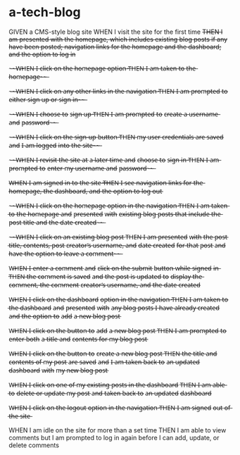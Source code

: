 # a-tech-blog

GIVEN a CMS-style blog site
WHEN I visit the site for the first time
~~THEN I am presented with the homepage, which includes existing blog posts if any have been posted; navigation links for the homepage and the dashboard; and the option to log in~~

~̶~̶W̶H̶E̶N̶ I̶ c̶l̶i̶c̶k̶ o̶n̶ t̶h̶e̶ h̶o̶m̶e̶p̶a̶g̶e̶ o̶p̶t̶i̶o̶n̶
T̶H̶E̶N̶ I̶ a̶m̶ t̶a̶k̶e̶n̶ t̶o̶ t̶h̶e̶ h̶o̶m̶e̶p̶a̶g̶e̶~̶~̶

~̶~̶W̶H̶E̶N̶ I̶ c̶l̶i̶c̶k̶ o̶n̶ a̶n̶y̶ o̶t̶h̶e̶r̶ l̶i̶n̶k̶s̶ i̶n̶ t̶h̶e̶ n̶a̶v̶i̶g̶a̶t̶i̶o̶n̶
T̶H̶E̶N̶ I̶ a̶m̶ p̶r̶o̶m̶p̶t̶e̶d̶ t̶o̶ e̶i̶t̶h̶e̶r̶ s̶i̶g̶n̶ u̶p̶ o̶r̶ s̶i̶g̶n̶ i̶n̶~̶~̶

~̶~̶W̶H̶E̶N̶ I̶ c̶h̶o̶o̶s̶e̶ t̶o̶ s̶i̶g̶n̶ u̶p̶
T̶H̶E̶N̶ I̶ a̶m̶ p̶r̶o̶m̶p̶t̶e̶d̶ t̶o̶ c̶r̶e̶a̶t̶e̶ a̶ u̶s̶e̶r̶n̶a̶m̶e̶ a̶n̶d̶ p̶a̶s̶s̶w̶o̶r̶d̶~̶~̶

~̶~̶W̶H̶E̶N̶ I̶ c̶l̶i̶c̶k̶ o̶n̶ t̶h̶e̶ s̶i̶g̶n̶-̶u̶p̶ b̶u̶t̶t̶o̶n̶
T̶H̶E̶N̶ m̶y̶ u̶s̶e̶r̶ c̶r̶e̶d̶e̶n̶t̶i̶a̶l̶s̶ a̶r̶e̶ s̶a̶v̶e̶d̶ a̶n̶d̶ I̶ a̶m̶ l̶o̶g̶g̶e̶d̶ i̶n̶t̶o̶ t̶h̶e̶ s̶i̶t̶e̶~̶~̶

~̶~̶W̶H̶E̶N̶ I̶ r̶e̶v̶i̶s̶i̶t̶ t̶h̶e̶ s̶i̶t̶e̶ a̶t̶ a̶ l̶a̶t̶e̶r̶ t̶i̶m̶e̶ a̶n̶d̶ c̶h̶o̶o̶s̶e̶ t̶o̶ s̶i̶g̶n̶ i̶n̶
T̶H̶E̶N̶ I̶ a̶m̶ p̶r̶o̶m̶p̶t̶e̶d̶ t̶o̶ e̶n̶t̶e̶r̶ m̶y̶ u̶s̶e̶r̶n̶a̶m̶e̶ a̶n̶d̶ p̶a̶s̶s̶w̶o̶r̶d̶~̶~̶

~~W̶H̶E̶N̶ I̶ a̶m̶ s̶i̶g̶n̶e̶d̶ i̶n̶ t̶o̶ t̶h̶e̶ s̶i̶t̶e̶
T̶H̶E̶N̶ I̶ s̶e̶e̶ n̶a̶v̶i̶g̶a̶t̶i̶o̶n̶ l̶i̶n̶k̶s̶ f̶o̶r̶ t̶h̶e̶ h̶o̶m̶e̶p̶a̶g̶e̶,̶ t̶h̶e̶ d̶a̶s̶h̶b̶o̶a̶r̶d̶,̶ a̶n̶d̶ t̶h̶e̶ o̶p̶t̶i̶o̶n̶ t̶o̶ l̶o̶g̶ o̶u̶t̶~~

~̶~̶W̶H̶E̶N̶ I̶ c̶l̶i̶c̶k̶ o̶n̶ t̶h̶e̶ h̶o̶m̶e̶p̶a̶g̶e̶ o̶p̶t̶i̶o̶n̶ i̶n̶ t̶h̶e̶ n̶a̶v̶i̶g̶a̶t̶i̶o̶n̶
T̶H̶E̶N̶ I̶ a̶m̶ t̶a̶k̶e̶n̶ t̶o̶ t̶h̶e̶ h̶o̶m̶e̶p̶a̶g̶e̶ a̶n̶d̶ p̶r̶e̶s̶e̶n̶t̶e̶d̶ w̶i̶t̶h̶ e̶x̶i̶s̶t̶i̶n̶g̶ b̶l̶o̶g̶ p̶o̶s̶t̶s̶ t̶h̶a̶t̶ i̶n̶c̶l̶u̶d̶e̶ t̶h̶e̶ p̶o̶s̶t̶ t̶i̶t̶l̶e̶ a̶n̶d̶ t̶h̶e̶ d̶a̶t̶e̶ c̶r̶e̶a̶t̶e̶d̶~̶~̶

~̶~̶W̶H̶E̶N̶ I̶ c̶l̶i̶c̶k̶ o̶n̶ a̶n̶ e̶x̶i̶s̶t̶i̶n̶g̶ b̶l̶o̶g̶ p̶o̶s̶t̶
T̶H̶E̶N̶ I̶ a̶m̶ p̶r̶e̶s̶e̶n̶t̶e̶d̶ w̶i̶t̶h̶ t̶h̶e̶ p̶o̶s̶t̶ t̶i̶t̶l̶e̶,̶ c̶o̶n̶t̶e̶n̶t̶s̶,̶ p̶o̶s̶t̶ c̶r̶e̶a̶t̶o̶r̶’̶s̶ u̶s̶e̶r̶n̶a̶m̶e̶,̶ a̶n̶d̶ d̶a̶t̶e̶ c̶r̶e̶a̶t̶e̶d̶ f̶o̶r̶ t̶h̶a̶t̶ p̶o̶s̶t̶ a̶n̶d̶ h̶a̶v̶e̶ t̶h̶e̶ o̶p̶t̶i̶o̶n̶ t̶o̶ l̶e̶a̶v̶e̶ a̶ c̶o̶m̶m̶e̶n̶t̶~̶~̶

W̶H̶E̶N̶ I̶ e̶n̶t̶e̶r̶ a̶ c̶o̶m̶m̶e̶n̶t̶ a̶n̶d̶ c̶l̶i̶c̶k̶ o̶n̶ t̶h̶e̶ s̶u̶b̶m̶i̶t̶ b̶u̶t̶t̶o̶n̶ w̶h̶i̶l̶e̶ s̶i̶g̶n̶e̶d̶ i̶n̶
T̶H̶E̶N̶ t̶h̶e̶ c̶o̶m̶m̶e̶n̶t̶ i̶s̶ s̶a̶v̶e̶d̶ a̶n̶d̶ t̶h̶e̶ p̶o̶s̶t̶ i̶s̶ u̶p̶d̶a̶t̶e̶d̶ t̶o̶ d̶i̶s̶p̶l̶a̶y̶ t̶h̶e̶ c̶o̶m̶m̶e̶n̶t̶,̶ t̶h̶e̶ c̶o̶m̶m̶e̶n̶t̶ c̶r̶e̶a̶t̶o̶r̶’̶s̶ u̶s̶e̶r̶n̶a̶m̶e̶,̶ a̶n̶d̶ t̶h̶e̶ d̶a̶t̶e̶ c̶r̶e̶a̶t̶e̶d̶

W̶H̶E̶N̶ I̶ c̶l̶i̶c̶k̶ o̶n̶ t̶h̶e̶ d̶a̶s̶h̶b̶o̶a̶r̶d̶ o̶p̶t̶i̶o̶n̶ i̶n̶ t̶h̶e̶ n̶a̶v̶i̶g̶a̶t̶i̶o̶n̶
T̶H̶E̶N̶ I̶ a̶m̶ t̶a̶k̶e̶n̶ t̶o̶ t̶h̶e̶ d̶a̶s̶h̶b̶o̶a̶r̶d̶ a̶n̶d̶ p̶r̶e̶s̶e̶n̶t̶e̶d̶ w̶i̶t̶h̶ a̶n̶y̶ b̶l̶o̶g̶ p̶o̶s̶t̶s̶ I̶ h̶a̶v̶e̶ a̶l̶r̶e̶a̶d̶y̶ c̶r̶e̶a̶t̶e̶d̶ a̶n̶d̶ t̶h̶e̶ o̶p̶t̶i̶o̶n̶ t̶o̶ a̶d̶d̶ a̶ n̶e̶w̶ b̶l̶o̶g̶ p̶o̶s̶t̶

W̶H̶E̶N̶ I̶ c̶l̶i̶c̶k̶ o̶n̶ t̶h̶e̶ b̶u̶t̶t̶o̶n̶ t̶o̶ a̶d̶d̶ a̶ n̶e̶w̶ b̶l̶o̶g̶ p̶o̶s̶t̶
T̶H̶E̶N̶ I̶ a̶m̶ p̶r̶o̶m̶p̶t̶e̶d̶ t̶o̶ e̶n̶t̶e̶r̶ b̶o̶t̶h̶ a̶ t̶i̶t̶l̶e̶ a̶n̶d̶ c̶o̶n̶t̶e̶n̶t̶s̶ f̶o̶r̶ m̶y̶ b̶l̶o̶g̶ p̶o̶s̶t̶

W̶H̶E̶N̶ I̶ c̶l̶i̶c̶k̶ o̶n̶ t̶h̶e̶ b̶u̶t̶t̶o̶n̶ t̶o̶ c̶r̶e̶a̶t̶e̶ a̶ n̶e̶w̶ b̶l̶o̶g̶ p̶o̶s̶t̶
T̶H̶E̶N̶ t̶h̶e̶ t̶i̶t̶l̶e̶ a̶n̶d̶ c̶o̶n̶t̶e̶n̶t̶s̶ o̶f̶ m̶y̶ p̶o̶s̶t̶ a̶r̶e̶ s̶a̶v̶e̶d̶ a̶n̶d̶ I̶ a̶m̶ t̶a̶k̶e̶n̶ b̶a̶c̶k̶ t̶o̶ a̶n̶ u̶p̶d̶a̶t̶e̶d̶ d̶a̶s̶h̶b̶o̶a̶r̶d̶ w̶i̶t̶h̶ m̶y̶ n̶e̶w̶ b̶l̶o̶g̶ p̶o̶s̶t̶

W̶H̶E̶N̶ I̶ c̶l̶i̶c̶k̶ o̶n̶ o̶n̶e̶ o̶f̶ m̶y̶ e̶x̶i̶s̶t̶i̶n̶g̶ p̶o̶s̶t̶s̶ i̶n̶ t̶h̶e̶ d̶a̶s̶h̶b̶o̶a̶r̶d̶
T̶H̶E̶N̶ I̶ a̶m̶ a̶b̶l̶e̶ t̶o̶ d̶e̶l̶e̶t̶e̶ o̶r̶ u̶p̶d̶a̶t̶e̶ m̶y̶ p̶o̶s̶t̶ a̶n̶d̶ t̶a̶k̶e̶n̶ b̶a̶c̶k̶ t̶o̶ a̶n̶ u̶p̶d̶a̶t̶e̶d̶ d̶a̶s̶h̶b̶o̶a̶r̶d̶

W̶H̶E̶N̶ I̶ c̶l̶i̶c̶k̶ o̶n̶ t̶h̶e̶ l̶o̶g̶o̶u̶t̶ o̶p̶t̶i̶o̶n̶ i̶n̶ t̶h̶e̶ n̶a̶v̶i̶g̶a̶t̶i̶o̶n̶
T̶H̶E̶N̶ I̶ a̶m̶ s̶i̶g̶n̶e̶d̶ o̶u̶t̶ o̶f̶ t̶h̶e̶ s̶i̶t̶e̶

WHEN I am idle on the site for more than a set time
THEN I am able to view comments but I am prompted to log in again before I can add, update, or delete comments
